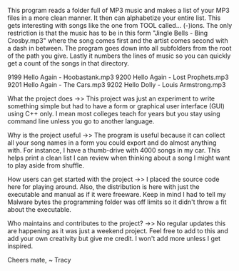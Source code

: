 This program reads a folder full of MP3 music and makes a list of your MP3 files in a more clean manner.  It then can alphabetize your entire list.  This gets interesting with songs like the one from TOOL called... (-)ions.  The only restriction is that the music has to be in this form "Jingle Bells - Bing Crosby.mp3" where the song comes first and the artist comes second with a dash in between.  The program goes down into all subfolders from the root of the path you give. Lastly it numbers the lines of music so you can quickly get a count of the songs in that directory.

9199  Hello Again - Hoobastank.mp3
9200  Hello Again - Lost Prophets.mp3
9201  Hello Again - The Cars.mp3
9202  Hello Dolly - Louis Armstrong.mp3

What the project does ->> This project was just an experiment to write something simple but had to have a form or graphical user interface (GUI) using C++ only.  I mean most colleges teach for years but you stay using command line unless you go to another language.

Why is the project useful ->>	The program is useful because it can collect all your song names in a form you could export and do almost anything with. For instance, I have a thumb-drive with 4000 songs in my car.  This helps print a clean list I can review when thinking about a song I might want to play aside from shuffle.

How users can get started with the project ->>	I placed the source code here for playing around. Also, the distribution is here with just the executable and manual as if it were freeware.  Keep in mind I had to tell my Malware bytes the programming folder was off limits so it didn't throw a fit about the executable.

Who maintains and contributes to the project? ->>	No regular updates this are happening as it was just a weekend project. Feel free to add to this and add your own creativity but give me credit. I won't add more unless I get inspired.


Cheers mate,
~ Tracy



